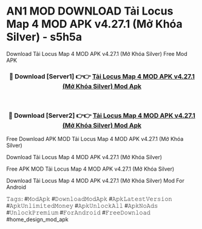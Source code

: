 # AN1 MOD DOWNLOAD Tải Locus Map 4 MOD APK v4.27.1 (Mở Khóa Silver) - s5h5a
Download Tải Locus Map 4 MOD APK v4.27.1 (Mở Khóa Silver) Free Mod APK

<div align="center">
<h3>🔴 Download [Server1] 👉👉 <a href="https://apk-comot.site?title=Tải_Locus_Map_4_MOD_APK_v4.27.1_(Mở_Khóa_Silver)">Tải Locus Map 4 MOD APK v4.27.1 (Mở Khóa Silver) Mod Apk</a></h3><br>

<h3>🔴 Download [Server2] 👉👉 <a href="https://apk-comot.site?title=Tải_Locus_Map_4_MOD_APK_v4.27.1_(Mở_Khóa_Silver)">Tải Locus Map 4 MOD APK v4.27.1 (Mở Khóa Silver) Mod Apk</a></h3>
</div>


Free Download APK MOD Tải Locus Map 4 MOD APK v4.27.1 (Mở Khóa Silver)

Download Tải Locus Map 4 MOD APK v4.27.1 (Mở Khóa Silver) 

Free APK MOD Tải Locus Map 4 MOD APK v4.27.1 (Mở Khóa Silver) 

Download Tải Locus Map 4 MOD APK v4.27.1 (Mở Khóa Silver) Mod For Android

𝚃𝚊𝚐𝚜: #𝙼𝚘𝚍𝙰𝚙𝚔 #𝙳𝚘𝚠𝚗𝚕𝚘𝚊𝚍𝙼𝚘𝚍𝙰𝚙𝚔 #𝙰𝚙𝚔𝙻𝚊𝚝𝚎𝚜𝚝𝚅𝚎𝚛𝚜𝚒𝚘𝚗 #𝙰𝚙𝚔𝚄𝚗𝚕𝚒𝚖𝚒𝚝𝚎𝚍𝙼𝚘𝚗𝚎𝚢 #𝙰𝚙𝚔𝚄𝚗𝚕𝚘𝚌𝚔𝙰𝚕𝚕 #𝙰𝚙𝚔𝙽𝚘𝙰𝚍𝚜 #𝚄𝚗𝚕𝚘𝚌𝚔𝙿𝚛𝚎𝚖𝚒𝚞𝚖 #𝙵𝚘𝚛𝙰𝚗𝚍𝚛𝚘𝚒𝚍 #𝙵𝚛𝚎𝚎𝙳𝚘𝚠𝚗𝚕𝚘𝚊𝚍 #home_design_mod_apk